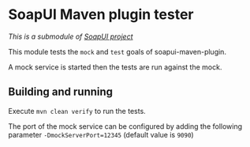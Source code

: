 # SoapUI Maven plugin tester

*This is a submodule of [SoapUI project](../)*

This module tests the `mock` and `test` goals of soapui-maven-plugin.

A mock service is started then the tests are run against the mock.

## Building and running

Execute `mvn clean verify` to run the tests.

The port of the mock service can be configured by adding the following parameter `-DmockServerPort=12345` (default value is `9090`)
